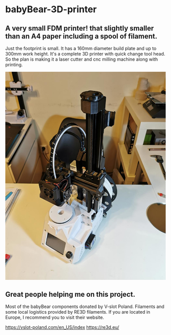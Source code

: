 # babyBear-3D-printer
## A very small FDM printer! that slightly smaller than an A4 paper including a spool of filament.
Just the footprint is small. It has a 160mm diameter build plate and up to 300mm work height.
It's a complete 3D printer with quick change tool head. So the plan is making it a laser cutter and cnc milling machine along with printing.

<img src="/Media/babyBear.jpg" alt="Alt text" title="Optional title">


## Great people helping me on this project.

Most of the babyBear components donated by V-slot Poland.
Filaments and some local logistics provided by RE3D filaments.
If you are located in Europe, I recommend you to visit their website.

https://vslot-poland.com/en_US/index
https://re3d.eu/
